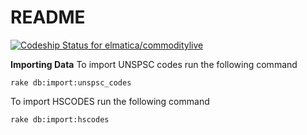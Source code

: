 # README 

[ ![Codeship Status for elmatica/commoditylive](https://codeship.com/projects/a9814eb0-0df5-0134-2348-1a3a57c424fc/status?branch=master)](https://codeship.com/projects/156235)

**Importing Data**
To import UNSPSC codes run the following command

`rake db:import:unspsc_codes`

To import HSCODES run the following command

`rake db:import:hscodes`
